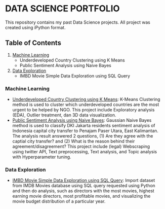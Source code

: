# DATA SCIENCE PORTFOLIO
This repository contains my past Data Science projects. All project was created using iPython format.

## Table of Contents
1. [Machine Learning](#machine-learning)
   - Underdeveloped Country Clustering using K Means
   - Public Sentiment Analysis using Naive Bayes
2. [Data Exploration](#data-exploration)
   - IMBD Movie Simple Data Exploration using SQL Query

### Machine Learning
- [Underdeveloped Country Clustering using K Means](https://github.com/rainaldyd/Portfolio/blob/main/Machine%20Learning/Underdeveloped%20Country%20Clustering%20using%20K%20Means.ipynb): K-Means Clustering method is used to cluster which underdeveloped countries are the most urgent to be helped by NGO. This project include Exploratory analysis (EDA), Outlier treatment, dan 3D data visualization.
- [Public Sentiment Analysis using Naive Bayes](https://github.com/rainaldyd/Portfolio/blob/main/Machine%20Learning/Public%20Sentiment%20Analysis%20using%20Naive%20Bayes): Gaussian Naive Bayes method is used to classify DKI Jakarta residents sentiment analysis of Indonesia capital city transfer to Penajam Paser Utara, East Kalimantan. The analysis result answered 2 questions, (1) Are they agree with the captial city transfer? and (2) What is the reason behind their agreement/disagreement? This project include (legal) Webscraping using twitter API, Text preprocessing, Text analysis, and Topic analysis with Hyperparameter tuning.

### Data Exploration
- [IMBD Movie Simple Data Exploration using SQL Query](https://github.com/rainaldyd/Portfolio/blob/main/Data%20Exploration/IMBD%20Movie%20Simple%20Data%20Exploration.ipynb): Import dataset from IMDB Movies database using SQL query requested using Python and then do analysis, such as directors with the most movies, highest earning movie directors, most profitable movies, and visualizing the movie budget distribution of a particular year.
